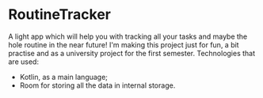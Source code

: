 # RoutineTracker
A light app which will help you with tracking all your tasks and maybe the hole routine in the near future! I'm making this project just for fun, a bit practise and as a university project for the first semester.
Technologies that are used:
- Kotlin, as a main language;
- Room for storing all the data in internal storage.
